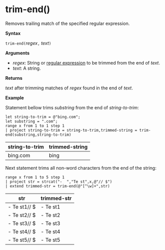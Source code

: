 # trim-end()

Removes trailing match of the specified regular expression.

**Syntax**

`trim-end(`*regex*`,` *text*`)`

**Arguments**

* *regex*: String or [regular expression](re2.md) to be trimmed from the end of *text*.  
* *text*: A string.

**Returns**

*text* after trimming matches of *regex* found in the end of *text*.

**Example**

Statement bellow trims *substring*  from the end of *string-to-trim*:

<!-- csl -->
```
let string-to-trim = @"bing.com";
let substring = ".com";
range x from 1 to 1 step 1
| project string-to-trim = string-to-trim,trimmed-string = trim-end(substring,string-to-trim)
```

|string-to-trim|trimmed-string|
|---|---|
|bing.com|bing|

Next statement trims all non-word characters from the end of the string:

<!-- csl -->
```
range x from 1 to 5 step 1
| project str = strcat("-  ","Te st",x,@"// $")
| extend trimmed-str = trim-end(@"[^\w]+",str)
```

|str|trimmed-str|
|---|---|
|-  Te st1// $|-  Te st1|
|-  Te st2// $|-  Te st2|
|-  Te st3// $|-  Te st3|
|-  Te st4// $|-  Te st4|
|-  Te st5// $|-  Te st5|

 
